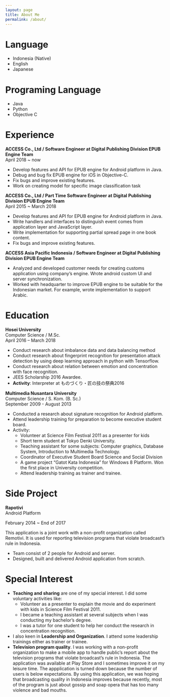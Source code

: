 ```yaml
---
layout: page
title: About Me
permalink: /about/
---
```


# Language

* Indonesia (Native)
* English
* Japanese

# Programing Language

* Java
* Python
* Objective C

# Experience

<b> ACCESS Co., Ltd / Software Engineer at Digital Publishing Division EPUB Engine Team </b><br>
April 2018 ~ now

* Develop features and API for EPUB engine for Android platform in Java. 
* Debug and bug fix EPUB engine for iOS in Objective-C.
* Fix bugs and improve existing features.
* Work on creating model for specific image classification task

<b> ACCESS Co., Ltd / Part Time Software Engineer at Digital Publishing Division EPUB Engine Team </b><br>
April 2015 ~ March 2018

* Develop features and API for EPUB engine for Android platform in Java. 
* Write handlers and interfaces to distinguish event comes from application layer and JavaScript layer.
* Write implementation for supporting partial spread page in one book content.
* Fix bugs and improve existing features.

<b> ACCESS Asia Pacific Indonesia / Software Engineer at Digital Publishing Division EPUB Engine Team </b><br>

* Analyzed and developed customer needs for creating customs application using company’s engine. Wrote android custom UI and server synchronization.
* Worked with headquarter to improve EPUB engine to be suitable for the Indonesian market. For example, wrote implementation to support Arabic.

# Education

<b> Hosei University </b> <br>
Computer Science / M.Sc. <br>
April 2016 – March 2018

* Conduct research about imbalance data and data balancing method
* Conduct research about fingerprint recognition for presentation attack detection by using deep learning approach in python with Tensorflow.
* Conduct research about relation between emotion and concentration with face recognition. 
* JEES Scholarship 2016 Awardee.
* **Activity**: Interpreter at ものづくり・匠の技の祭典2016

<b> Multimedia Nusantara University </b> <br>
Computer Science / S. Kom. (B. Sc.) <br>
September 2009 - August 2013

* Conducted a research about signature recognition for Android platform.
* Attend leadership training for preparation to become executive student board.
* Activity:
  * Volunteer at Science Film Festival 2011 as a presenter for kids
  * Short term student at Tokyo Denki University.
  * Teaching assistant for some subjects: Computer graphics, Database System, Introduction to Multimedia Technology.
  * Coordinator of Executive Student Board Science and Social Division
  * A game project “Gatot Kata Indonesia” for Windows 8 Platform. Won the first place in University competition.
  * Attend leadership training as trainer and trainee.

# Side Project

<b>Rapotivi</b> <br>
Android Platform

February 2014 ~ End of 2017

This application is a joint work with a non-profit organization called Remotivi. It is used for reporting television programs that violate broadcast’s rule in Indonesia.

* Team consist of 2 people for Android and server.
* Designed, built and delivered Android application from scratch.

# Special Interest

* **Teaching and sharing** are one of my special interest. I did some voluntary activities like:
  * Volunteer as a presenter to explain the movie and do experiment with kids in Science Film Festival 2011.
  * I became a teaching assistant at several subjects when I was conducting my bachelor’s degree.
  * I was a tutor for one student to help her conduct the research in concentration recognition.
* I also keen in **Leadership and Organization**. I attend some leadership trainings either as trainer or trainee. 
* **Television program quality**. 
  I was working with a non-profit organization to make a mobile app to handle public’s report about the television programs that violate broadcast’s rule in Indonesia. The application was available at Play Store and I sometimes improve it on my leisure time. The appplication is turned down because the number of users is below expectations. By using this application, we was hoping that broadcasting quality in Indonesia improves because recently, most of the program is just about gossip and soap opera that has too many violence and bad mouths.



